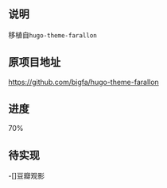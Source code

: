 ## 说明
移植自`hugo-theme-farallon`
## 原项目地址
https://github.com/bigfa/hugo-theme-farallon

## 进度

70%

## 待实现
-[]豆瓣观影
